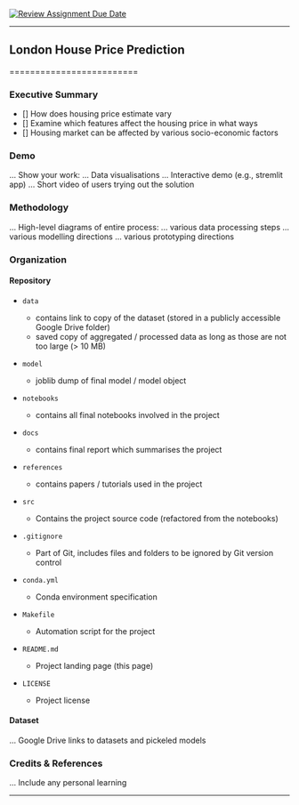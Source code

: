 [![Review Assignment Due Date](https://classroom.github.com/assets/deadline-readme-button-22041afd0340ce965d47ae6ef1cefeee28c7c493a6346c4f15d667ab976d596c.svg)](https://classroom.github.com/a/H9e3WTsM)


------------------------------------------------------------------------------

## London House Price Prediction
=========================

### Executive Summary

- [] How does housing price estimate vary
- [] Examine which features affect the housing price in what ways 
- [] Housing market can be affected by various socio-economic factors

### Demo

... Show your work:
...     Data visualisations
...     Interactive demo (e.g., stremlit app)
...     Short video of users trying out the solution


### Methodology

... High-level diagrams of entire process:
...     various data processing steps
...     various modelling directions
...     various prototyping directions


### Organization

#### Repository 

* `data` 
    - contains link to copy of the dataset (stored in a publicly accessible Google Drive folder)
    - saved copy of aggregated / processed data as long as those are not too large (> 10 MB)

* `model`
    - joblib dump of final model / model object

* `notebooks`
    - contains all final notebooks involved in the project

* `docs`
    - contains final report which summarises the project

* `references`
    - contains papers / tutorials used in the project

* `src`
    - Contains the project source code (refactored from the notebooks)

* `.gitignore`
    - Part of Git, includes files and folders to be ignored by Git version control

* `conda.yml`
    - Conda environment specification

* `Makefile`
    - Automation script for the project

* `README.md`
    - Project landing page (this page)

* `LICENSE`
    - Project license

#### Dataset

... Google Drive links to datasets and pickeled models

### Credits & References

... Include any personal learning

------------------------------------------------------------------------------